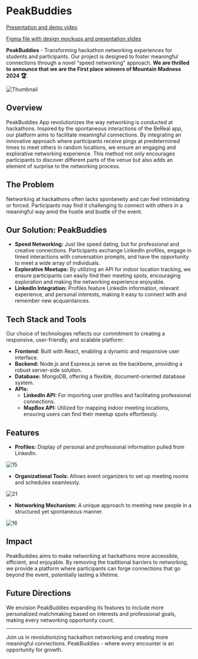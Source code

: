# PeakBuddies


[Presentation and demo video](https://www.youtube.com/watch?v=M34-pgFZEl0)


[Figma file with design mockups and presentation slides](https://www.figma.com/file/sNTuEKn0MNzwCzCWRfSvfE/Mountain-Madness-2024?type=design&node-id=114%3A2&mode=design&t=edgCm4i6Q9mrTAAp-1)


**PeakBuddies** - Transforming hackathon networking experiences for students and participants. Our project is designed to foster meaningful connections through a novel "speed networking" approach. **We are thrilled to announce that we are the First place winners of Mountain Madness 2024 🏆**.

![Thumbnail](https://github.com/Mountain-Madness-24/peakbuddies/assets/64120482/a1ed00f3-57ca-401e-8c98-03035e137dbe)


## Overview

PeakBuddies App revolutionizes the way networking is conducted at hackathons. Inspired by the spontaneous interactions of the BeReal app, our platform aims to facilitate meaningful connections. By integrating an innovative approach where participants receive pings at predetermined times to meet others in random locations, we ensure an engaging and explorative networking experience. This method not only encourages participants to discover different parts of the venue but also adds an element of surprise to the networking process.

## The Problem

Networking at hackathons often lacks spontaneity and can feel intimidating or forced. Participants may find it challenging to connect with others in a meaningful way amid the hustle and bustle of the event.

## Our Solution: PeakBuddies

- **Speed Networking:** Just like speed dating, but for professional and creative connections. Participants exchange LinkedIn profiles, engage in timed interactions with conversation prompts, and have the opportunity to meet a wide array of individuals.
- **Explorative Meetups:** By utilizing an API for indoor location tracking, we ensure participants can easily find their meeting spots, encouraging exploration and making the networking experience enjoyable.
- **LinkedIn Integration:** Profiles feature LinkedIn information, relevant experience, and personal interests, making it easy to connect with and remember new acquaintances.

## Tech Stack and Tools

Our choice of technologies reflects our commitment to creating a responsive, user-friendly, and scalable platform:

- **Frontend:** Built with React, enabling a dynamic and responsive user interface.
- **Backend:** Node.js and Express.js serve as the backbone, providing a robust server-side solution.
- **Database:** MongoDB, offering a flexible, document-oriented database system.
- **APIs:**
  - **LinkedIn API:** For importing user profiles and facilitating professional connections.
  - **MapBox API:** Utilized for mapping indoor meeting locations, ensuring users can find their meetup spots effortlessly.

## Features

- **Profiles:** Display of personal and professional information pulled from LinkedIn.

![15](https://github.com/Mountain-Madness-24/peakbuddies/assets/64120482/a0cb524e-3a49-4653-ae97-a35513f615e6)

- **Organizational Tools:** Allows event organizers to set up meeting rooms and schedules seamlessly.

![21](https://github.com/Mountain-Madness-24/peakbuddies/assets/64120482/6037dc50-bc88-4d67-981d-ac15100433e2)


- **Networking Mechanism:** A unique approach to meeting new people in a structured yet spontaneous manner.

![16](https://github.com/Mountain-Madness-24/peakbuddies/assets/64120482/106d5747-402c-4e31-8bc5-cf14cabcebbb)


## Impact

PeakBuddies aims to make networking at hackathons more accessible, efficient, and enjoyable. By removing the traditional barriers to networking, we provide a platform where participants can forge connections that go beyond the event, potentially lasting a lifetime.

## Future Directions

We envision PeakBuddies expanding its features to include more personalized matchmaking based on interests and professional goals, making every networking opportunity count.

---

Join us in revolutionizing hackathon networking and creating more meaningful connections. PeakBuddies - where every encounter is an opportunity for growth.
